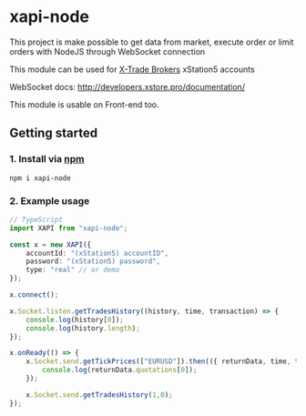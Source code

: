 # xapi-node

This project is make possible to get data from market, execute order or limit orders with NodeJS through WebSocket connection

This module can be used for [X-Trade Brokers](https://www.xtb.com/en) xStation5 accounts

WebSocket docs: http://developers.xstore.pro/documentation/

This module is usable on Front-end too.

## Getting started

### 1. Install via [npm](https://www.npmjs.com/package/xapi-node)

```
npm i xapi-node
```

### 2. Example usage
```ts
// TypeScript
import XAPI from "xapi-node";

const x = new XAPI({
	accountId: "(xStation5) accountID",
	password: "(xStation5) password",
	type: "real" // or demo
});

x.connect();

x.Socket.listen.getTradesHistory((history, time, transaction) => {
	console.log(history[0]);
	console.log(history.length);
});

x.onReady(() => {
	x.Socket.send.getTickPrices(["EURUSD"]).then(({ returnData, time, transaction }) => {
		console.log(returnData.quotations[0]);
	});

	x.Socket.send.getTradesHistory(1,0);
});
```
